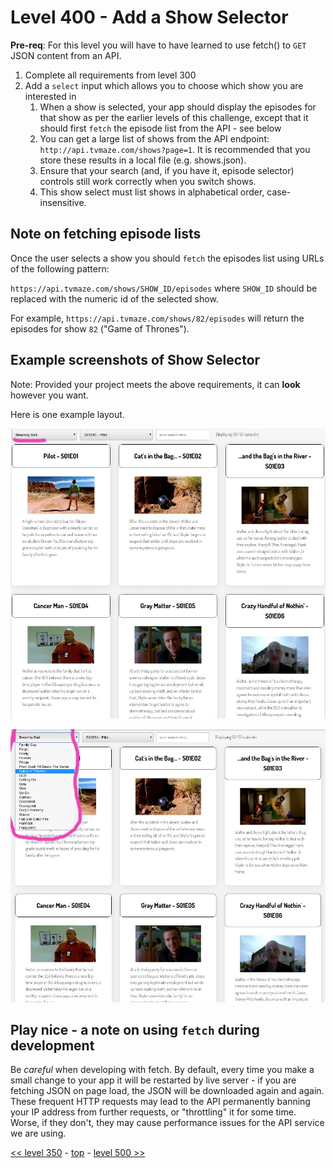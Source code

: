 # Level 400 - Add a Show Selector

**Pre-req**: For this level you will have to have learned to use fetch() to `GET` JSON content from an API.

1. Complete all requirements from level 300
1. Add a `select` input which allows you to choose which show you are interested in
   1. When a show is selected, your app should display the episodes for that show as per the earlier levels of this challenge, except that it should first `fetch` the episode list from the API - see below
   1. You can get a large list of shows from the API endpoint: `http://api.tvmaze.com/shows?page=1`.  It is recommended  that you store these results in a local file (e.g. shows.json).
   1. Ensure that your search (and, if you have it, episode selector) controls still work correctly when you switch shows.
   1. This show select must list shows in alphabetical order, case-insensitive.

## Note on fetching episode lists

Once the user selects a show you should `fetch` the episodes list using URLs of the following pattern:

`https://api.tvmaze.com/shows/SHOW_ID/episodes` where `SHOW_ID` should be replaced with the numeric id of the selected show.

For example, `https://api.tvmaze.com/shows/82/episodes` will return the episodes for show `82` ("Game of Thrones").

## Example screenshots of Show Selector

Note: Provided your project meets the above requirements, it can **look** however you want.

Here is one example layout.

![example of level 400, showing show selector (collapsed)](./example-screenshots/example-show-selector-1.jpg)

![example of level 400, showing show selector (expanded)](./example-screenshots/example-show-selector-2.jpg)

## Play nice - a note on using `fetch` during development

Be _careful_ when developing with fetch. By default, every time you make a small change to your app it will be restarted by live server - if you are fetching JSON on page load, the JSON will be downloaded again and again. These frequent HTTP requests may lead to the API permanently banning your IP address from further requests, or "throttling" it for some time. Worse, if they don't, they may cause performance issues for the API service we are using.

[<< level 350](./level-350.md) - [top](./readme.md) - [level 500 >>](./level-500.md)
